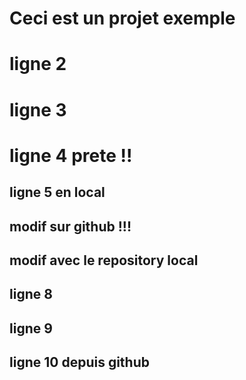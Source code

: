 # Ceci est un projet exemple
# ligne 2
# ligne 3
# ligne 4 prete !! 
## ligne 5 en local
## modif sur github !!! 
## modif avec le repository local
## ligne 8 
## ligne 9 
## ligne 10 depuis github
